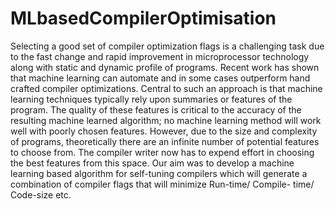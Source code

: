 # MLbasedCompilerOptimisation
Selecting a good set of compiler optimization flags is a challenging task due to the fast change and rapid improvement in microprocessor technology along with static and dynamic profile of programs. Recent work has shown that machine learning can automate and in some cases outperform hand crafted compiler optimizations. Central to such an approach is that machine learning techniques typically rely upon summaries or features of the program. The quality of these features is critical to the accuracy of the resulting machine learned algorithm; no machine learning method will work well with poorly chosen features. However, due to the size and complexity of programs, theoretically there are an infinite number of potential features to choose from. The compiler writer now has to expend effort in choosing the best features from this space. Our aim was to develop a machine learning based algorithm for self-tuning compilers which will generate a combination of compiler flags that will minimize Run-time/ Compile- time/ Code-size etc.
